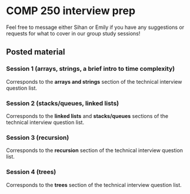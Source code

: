 # COMP 250 interview prep

Feel free to message either Sihan or Emily if you have any suggestions or requests for what to cover in our group study sessions!


## Posted material
### Session 1 (arrays, strings, a brief intro to time complexity)
Corresponds to the **arrays and strings** section of the technical interview question list.

### Session 2 (stacks/queues, linked lists)

Corresponds to the **linked lists** and **stacks/queues** sections of the technical interview question list.

### Session 3 (recursion)

Corresponds to the **recursion** section of the technical interview question list.

### Session 4 (trees)

Corresponds to the **trees** section of the technical interview question list.
